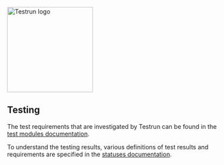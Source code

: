 <img width="200" alt="Testrun logo" src="https://user-images.githubusercontent.com/7399056/221927867-4190a4e8-a571-4e40-9c2b-65780ad9264c.png" alt="Testrun">


## Testing

The test requirements that are investigated by Testrun can be found in the [test modules documentation](/docs/test/modules.md).

To understand the testing results, various definitions of test results and requirements are specified in the [statuses documentation](/docs/test/statuses.md).